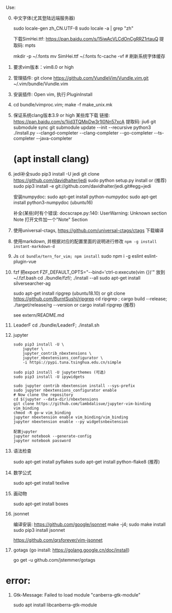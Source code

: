Use:

0. 中文字体(尤其登陆远端服务器)

    sudo locale-gen zh_CN.UTF-8
    sudo locale -a | grep "zh"

    下载SimHei.ttf: https://pan.baidu.com/s/15iwAcVLCdOnCgRRZ1rtauQ 提取码: mpts 

    mkdir -p ~/.fonts
    mv SimHei.ttf ~/.fonts
    fc-cache -vf  # 刷新系统字体缓存

1. 要求vim版本：vim8.0 or high 

2. 管理插件: git clone https://github.com/VundleVim/Vundle.vim.git ~/.vim/bundle/Vundle.vim

3. 安装插件: Open vim, 执行:PluginInstall

4. cd bundle/vimproc.vim; make -f make_unix.mk

5. 保证系统clang版本3.9 or high
    某些库下载 链接: https://pan.baidu.com/s/1jid3TQMpDw3r1I0Nn57xcA 提取码: jiu6
    git submodule sync
    git submodule update --init --recursive
    python3 ./install.py --clangd-completer --clang-completer --go-completer --ts-completer --java-completer
    # (apt install clang)

6. jedi补全sudo pip3 install -U jedi
    git clone https://github.com/davidhalter/jedi
    sudo python setup.py install
    or
    (推荐)
    sudo pip3 install -e git://github.com/davidhalter/jedi.git#egg=jedi

    安装numpydoc:
    sudo apt-get install python-numpydoc
    sudo apt-get install python3-numpydoc (ubuntu16)

    补全(某些)时有个错误:
    docscrape.py:140: UserWarning: Unknown section Note
    打开文件加一个"Note" Section


7. 使用universal-ctags, https://github.com/universal-ctags/ctags 下载编译

8. 使用markdown, 并根据对应的配置里面的说明进行修改
    `npm -g install instant-markdown-d`

9. Js
   `cd bundle/tern_for_vim; npm install`
    sudo npm i -g eslint eslint-plugin-vue

10. fzf
    把export FZF_DEFAULT_OPTS="--bind='ctrl-o:execute(vim {})'" 放到~/.fzf.bash
    cd ./bundle/fzf/; ./install --all
    sudo apt-get install silversearcher-ag

    sudo apt-get install ripgrep (ubuntu18.10)
    or
    git clone https://github.com/BurntSushi/ripgrep
    cd ripgrep ; cargo build --release; ./target/release/rg --version
    or 
    cargo install ripgrep (推荐)

    see extern/README.md

11. LeaderF
    cd ./bundle/LeaderF; ./install.sh

12. jupyter

    ```
    sudo pip3 install -U \
        jupyter \
        jupyter_contrib_nbextensions \
        jupyter_nbextensions_configurator \
        -i https://pypi.tuna.tsinghua.edu.cn/simple

    sudo pip3 install -U jupyterthemes (可选)
    sudo pip3 install -U ipywidgets

    sudo jupyter contrib nbextension install --sys-prefix
    sudo jupyter nbextensions_configurator enable
    # Now clone the repository
    cd $(jupyter --data-dir)/nbextensions
    git clone https://github.com/lambdalisue/jupyter-vim-binding vim_binding
    chmod -R go-w vim_binding
    jupyter nbextension enable vim_binding/vim_binding
    jupyter nbextension enable --py widgetsnbextension

    配置jupyter
    jupyter notebook --generate-config
    jupyter notebook password
    ```

13. 语法检查

    sudo apt-get install pyflakes
    sudo apt-get install python-flake8 (推荐)

14. 数学公式

    sudo apt-get install texlive

15. 画动物
  
    sudo apt-get install boxes

16. jsonnet

    编译安装: https://github.com/google/jsonnet
    make -j4; sudo make install
    sudo pip3 install jsonnet

    https://github.com/qrsforever/vim-jsonnet


17. gotags (go install: https://golang.google.cn/doc/install)
    
    go get -u github.com/jstemmer/gotags

# error:

1. Gtk-Message: Failed to load module "canberra-gtk-module"

    sudo apt install libcanberra-gtk-module
